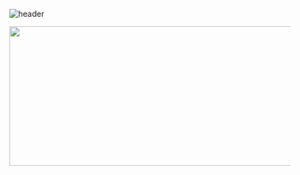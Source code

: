 
![header](https://capsule-render.vercel.app/api?type=rounded&color=28BC61&height=100&section=header&text=Welcome%20to%20Minsun's%20GitHub&fontColor=ffffff&fontSize=50)

<a href="https://www.gitanimals.org/en_US?utm_medium=image&utm_source=minsun07&utm_content=farm">
<img
  src="https://render.gitanimals.org/farms/minsun07"
  width="850"
  height="250"
/>
</a>
<!--
**minsun07/minsun07** is a ✨ _special_ ✨ repository because its `README.md` (this file) appears on your GitHub profile.

Here are some ideas to get you started:

- 🔭 I’m currently working on ...
- 🌱 I’m currently learning ...
- 👯 I’m looking to collaborate on ...
- 🤔 I’m looking for help with ...
- 💬 Ask me about ...
- 📫 How to reach me: ...
- 😄 Pronouns: ...
- ⚡ Fun fact: ...
-->
